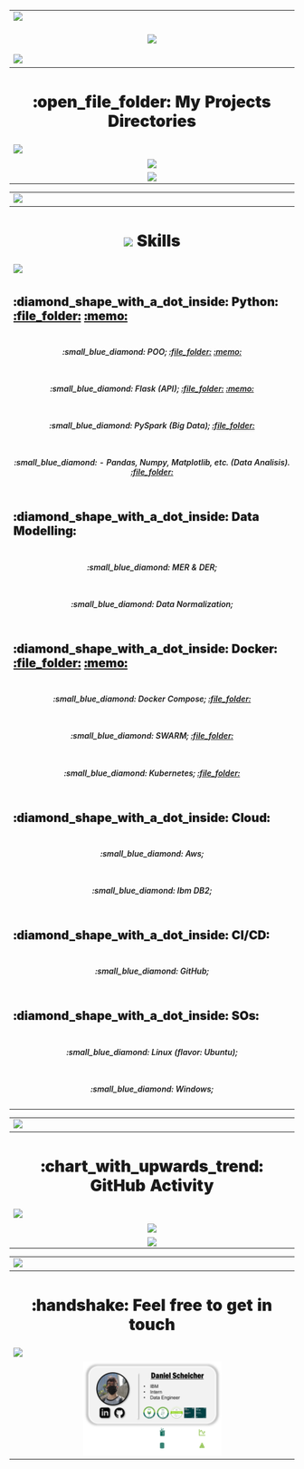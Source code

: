<!-- ------------------------- Running Presentation Text --------------------------------- -->
<table>
    <!-- row -->
    <tr>
        <td>
            <!-- line -->
            <img src="https://user-images.githubusercontent.com/73097560/115834477-dbab4500-a447-11eb-908a-139a6edaec5c.gif">
        </td>
    </tr>
    <!-- row -->
    <tr>
        <!-- titulo -->
        <td>
            <!-- running text -->
            <p align="center">
            <a href="https://github.com/DenverCoder1/readme-typing-svg"><img src="https://readme-typing-svg.herokuapp.com?font=Time+New+Roman&size=25&color=cyan&center=True&vCenter=true&lines=Daniel+Scheicher;Data+Engineer+Intern+...;at+IBM." style="vertical-align:middle"></a>
            </p>
        </td>
    </tr>
    <!-- row -->
<!-- -----------------------------------Project Directories-------------------------------- -->
    <!-- row -->
    <tr>
        <td>
            <!-- line -->
            <img src="https://user-images.githubusercontent.com/73097560/115834477-dbab4500-a447-11eb-908a-139a6edaec5c.gif">
        </td>
    </tr>
    <!-- row -->
    <tr>
        <!-- titulo -->
        <th>
            <h1 align="center" style="font-weight:1000">:open_file_folder: My Projects Directories</h1>
        </th>
    </tr>
    <!-- row -->
    <tr>
        <td>
            <!-- line -->
            <img src="https://user-images.githubusercontent.com/73097560/115834477-dbab4500-a447-11eb-908a-139a6edaec5c.gif">
        </td>
    </tr>
    <!-- row -->
    <tr>
        <!-- coluna -->
        <td align="center">
            <!-- a project icon -->
            <a href="https://github.com/DanScherr/ibm-school-of-data_engineering">
            <img align="center" 
            src="https://github-readme-stats.vercel.app/api/pin/?username=danscherr&repo=ibm-school-of-data_engineering&theme=tokyonight">
            </a>
        </td>
    </tr>
    <!-- row -->
    <tr>
        <!-- coluna -->
        <td align="center">
            <!-- a project icon -->
            <a href="https://github.com/DanScherr/learning-courses">
            <img align="center" src="https://github-readme-stats.vercel.app/api/pin/?username=danscherr&repo=learning-courses&theme=tokyonight">
            </a>
        </td>
    </tr>
</table>

<!-- ------------------------------------- SKILLS ----------------------------------------- -->
<table>
    <!-- row -->
    <tr>
        <td>
            <!-- line -->
            <img src="https://user-images.githubusercontent.com/73097560/115834477-dbab4500-a447-11eb-908a-139a6edaec5c.gif">
        </td>
    </tr>
    <!-- row -->
    <tr>
        <!-- titulo -->
        <th>
            <h1 align="center" style="font-weight:1000"><img align="center" src="https://media2.giphy.com/media/QssGEmpkyEOhBCb7e1/giphy.gif?cid=ecf05e47a0n3gi1bfqntqmob8g9aid1oyj2wr3ds3mg700bl&rid=giphy.gif" width="30"> Skills</h1>
        </th>
    </tr>
    <!-- row -->
    <tr>
        <td>
            <!-- line -->
            <img src="https://user-images.githubusercontent.com/73097560/115834477-dbab4500-a447-11eb-908a-139a6edaec5c.gif">
        </td>
    </tr>
    <!-- row -->
    <tr>
        <!-- column -->
        <td>
            <h2 align="left" style="font-weight:900">:diamond_shape_with_a_dot_inside: Python:
            <a href="https://ibm-learning.udemy.com/certificate/UC-f796b0de-fc12-4941-99b5-5fe8b77b1202/">:file_folder:</a>
            <a href="https://github.com/DanScherr/learning-courses/tree/main/python">:memo:</a>
            </h2></li>
        </td>
    </tr>
    <!-- row -->
    <tr>
        <!-- column -->
        <td>
            <h5 align="center" style="font-weight:600">:small_blue_diamond: POO; 
            <a href="https://github.com/DanScherr/ibm-school-of-data_engineering/tree/main/2-programacao-orientada-a-objetos">:file_folder:</a>
            <a href="https://ibm-learning.udemy.com/certificate/UC-f796b0de-fc12-4941-99b5-5fe8b77b1202/">:memo:</a>
            </h2></li>
        </td>
    </tr>
    <!-- row -->
    <tr>
        <!-- column -->
        <td>
            <h5 align="center" style="font-weight:600">:small_blue_diamond: Flask (API);
            <a href="https://github.com/DanScherr/learning-courses/tree/main/python/api-restful">:file_folder:</a>
            <a href="https://ibm-learning.udemy.com/certificate/UC-d48992b0-cadc-4888-a462-2b8129b1a7ee/">:memo:</a>
            </h2></li>
        </td>
    </tr>
    <!-- row -->
    <tr>
        <!-- column -->
        <td>
            <h5 align="center" style="font-weight:600">:small_blue_diamond: PySpark (Big Data);
            <a href="https://github.com/DanScherr/learning-courses/tree/main/spark">:file_folder:</a>
            <!-- <a href="https://ibm-learning.udemy.com/certificate/UC-d48992b0-cadc-4888-a462-2b8129b1a7ee/">:memo:</a>
            </h2></li> -->
        </td>
    </tr>
    <!-- row -->
    <tr>
        <!-- column -->
        <td>
            <h5 align="center" style="font-weight:600">:small_blue_diamond: - Pandas, Numpy, Matplotlib, etc. (Data Analisis).
            <a href="https://github.com/DanScherr/ibm-school-of-data_engineering/tree/main/1-python">:file_folder:</a>
            <!-- <a href="https://ibm-learning.udemy.com/certificate/UC-d48992b0-cadc-4888-a462-2b8129b1a7ee/">:memo:</a>
            </h2></li> -->
        </td>
    </tr>
    <!-- row -->
    <tr>
        <!-- column -->
        <td>
            <h2 align="left" style="font-weight:900">:diamond_shape_with_a_dot_inside: Data Modelling:</h2></li>
        </td>
    </tr>
    <!-- row -->
    <tr>
        <!-- column -->
        <td>
            <h5 align="center" style="font-weight:600">:small_blue_diamond: MER & DER;</h2></li>
        </td>
    </tr>
    <!-- row -->
    <tr>
        <!-- column -->
        <td>
            <h5 align="center" style="font-weight:600">:small_blue_diamond: Data Normalization;</h2></li>
        </td>
    </tr>
    <!-- row -->
    <tr>
        <!-- column -->
        <td>
            <h2 align="left" style="font-weight:900">:diamond_shape_with_a_dot_inside: Docker:
            <a href="https://github.com/DanScherr/ibm-school-of-data_engineering/tree/main/4-docker">:file_folder:</a>
            <a href="https://ibm-learning.udemy.com/certificate/UC-216782a4-a714-4942-892e-646f52dbd271/">:memo:</a>
            </h2></li>
        </td>
    </tr>
    <!-- row -->
    <tr>
        <!-- column -->
        <td>
            <h5 align="center" style="font-weight:600">:small_blue_diamond: Docker Compose;
            <a href="https://github.com/DanScherr/learning-courses/tree/main/docker/4-Docker-Compose">:file_folder:</a>
            </h2></li>
        </td>
    </tr>
    <!-- row -->
    <tr>
        <!-- column -->
        <td>
            <h5 align="center" style="font-weight:600">:small_blue_diamond: SWARM;
            <a href="https://github.com/DanScherr/learning-courses/tree/main/docker/5-swarm">:file_folder:</a>
            </h2></li>
        </td>
    </tr>
    <!-- row -->
    <tr>
        <!-- column -->
        <td>
            <h5 align="center" style="font-weight:600">:small_blue_diamond: Kubernetes;
            <a href="https://github.com/DanScherr/learning-courses/tree/main/docker/6-kubernetes">:file_folder:</a>
            </h2></li>
        </td>
    </tr>
    <!-- row -->
    <tr>
        <!-- column -->
        <td>
            <h2 align="left" style="font-weight:900">:diamond_shape_with_a_dot_inside: Cloud:</h2></li>
        </td>
    </tr>
    <!-- row -->
    <tr>
        <!-- column -->
        <td>
            <h5 align="center" style="font-weight:600">:small_blue_diamond: Aws;</h2></li>
        </td>
    </tr>
    <!-- row -->
    <tr>
        <!-- column -->
        <td>
            <h5 align="center" style="font-weight:600">:small_blue_diamond: Ibm DB2;</h2></li>
        </td>
    </tr>
    <!-- row -->
    <tr>
        <!-- column -->
        <td>
            <h2 align="left" style="font-weight:900">:diamond_shape_with_a_dot_inside: CI/CD:</h2></li>
        </td>
    </tr>
    <!-- row -->
    <tr>
        <!-- column -->
        <td>
            <h5 align="center" style="font-weight:600">:small_blue_diamond: GitHub;</h2></li>
        </td>
    </tr>
    <!-- row -->
    <tr>
        <!-- column -->
        <td>
            <h2 align="left" style="font-weight:900">:diamond_shape_with_a_dot_inside: SOs:</h2></li>
        </td>
    </tr>
    <!-- row -->
    <tr>
        <!-- column -->
        <td>
            <h5 align="center" style="font-weight:600">:small_blue_diamond: Linux (flavor: Ubuntu);</h2></li>
        </td>
    </tr>
    <!-- row -->
    <tr>
        <!-- column -->
        <td>
            <h5 align="center" style="font-weight:600">:small_blue_diamond: Windows;</h2></li>
        </td>
    </tr>
</table>

<!-- ------------------------------- GITHUB ACTIVITY------------------------------------- -->
<table>
    <!-- row -->
    <tr>
        <td>
            <!-- line -->
            <img src="https://user-images.githubusercontent.com/73097560/115834477-dbab4500-a447-11eb-908a-139a6edaec5c.gif">
        </td>
    </tr>
    <!-- row -->
    <tr>
        <!-- titulo -->
        <th>
            <h1 align="center" style="font-weight:1000">:chart_with_upwards_trend: GitHub Activity</h1>
        </th>
    </tr>
    <!-- row -->
    <tr>
        <td>
            <!-- line -->
            <img src="https://user-images.githubusercontent.com/73097560/115834477-dbab4500-a447-11eb-908a-139a6edaec5c.gif">
        </td>
    </tr>
    <!-- row -->
    <tr>
        <!-- coluna -->
        <td align="center">
            <!-- git stats -->
            <img align="center" src="https://github-readme-stats.vercel.app/api?username=danscherr&include_all_commits=true&count_private=true&show_icons=true&theme=black-ice&bg_color=0A0A0A" height=150/>
        </td>
    <tr>
        <!-- coluna -->
        <td align="center">
            <!-- most common languages -->
            <img align="center" src="https://github-readme-stats.vercel.app/api/top-langs/?username=danscherr&theme=c&line_height=20&bg_color=0A0A0A" height=250/>
        </td>
    <!-- row -->
    </tr>
</table>

<!-- ------------------------------------------------------------------------------------ -->
<table>
    <!-- row -->
    <tr>
        <td>
            <!-- line -->
            <img src="https://user-images.githubusercontent.com/73097560/115834477-dbab4500-a447-11eb-908a-139a6edaec5c.gif">
        </td>
    </tr>
    <tr>
        <th>
            <h1 align="center" style="font-weight:1000">:handshake: Feel free to get in touch</h1>
        </th>
    </tr>
    <!-- row -->
    <tr>
        <td>
            <!-- line -->
            <img src="https://user-images.githubusercontent.com/73097560/115834477-dbab4500-a447-11eb-908a-139a6edaec5c.gif">
        </td>
    </tr>
    <tr>
        <td align="center">
            <a href="https://github.com/DanScherr/">
                <img src="./images/the-end-img.png" width=50%>
            </a>
        </td>
    </tr>
</table>
